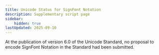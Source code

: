 ```yaml
---
title: Unicode Status for SignFont Notation
description: Supplementary script page
sidebar:
    hidden: true
lastUpdated: 2025-09-10
---
```


At the publication of version 6.0 of the Unicode Standard, no proposal to encode SignFont Notation in the Standard had been submitted.

[comment]: # (end of intro)

[comment]: # (start of blocks)



[comment]: # (end of blocks)

[comment]: # (start of chars)



[comment]: # (end of chars)

[comment]: # (start of rest)


